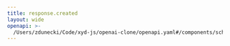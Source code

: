 ```yaml
---
title: response.created
layout: wide
openapi: >-
  /Users/zdunecki/Code/xyd-js/openai-clone/openapi.yaml#/components/schemas/RealtimeServerEventResponseCreated
---
```


